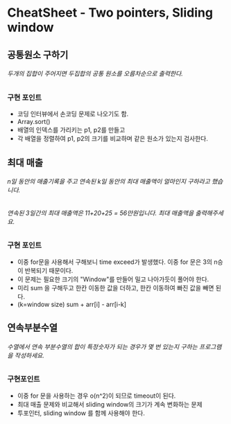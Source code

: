 # CheatSheet - Two pointers, Sliding window

## 공통원소 구하기
###### 두개의 집합이 주어지면 두집합의 공통 원소를 오름차순으로 출력한다.
### 구현 포인트
- 코딩 인터뷰에서 손코딩 문제로 나오기도 함.
- Array.sort()
- 배열의 인덱스를 가리키는 p1, p2를 만들고
- 각 배열을 정렬하여 p1, p2의 크기를 비교하며 같은 원소가 있는지 검사한다.

## 최대 매출
###### n일 동안의 매출기록을 주고 연속된 k일 동안의 최대 매출액이 얼마인지 구하라고 했습니다.
###### 연속된 3일간의 최대 매출액은 11+20+25 = 56만원입니다. 최대 매출액을 출력해주세요.
### 구현 포인트
- 이중 for문을 사용해서 구해보니 time exceed가 발생했다. 이중 for 문은 3의 n승이 반복되기 때문이다.
- 이 문제는 필요한 크기의 "Window"를 만들어 밀고 나아가듯이 풀어야 한다.
- 미리 sum 을 구해두고 한칸 이동한 값을 더하고, 한칸 이동하여 빠진 값을 빼면 된다.
- (k=window size) sum + arr[i] - arr[i-k]

## 연속부분수열
###### 수열에서 연속 부분수열의 합이 특정숫자가 되는 경우가 몇 번 있는지 구하는 프로그램을 작성하세요.
### 구현포인트
- 이중 for 문을 사용하는 경우 o(n^2)이 되므로 timeout이 된다.
- 최대 매출 문제와 비교해서 sliding window의 크기가 계속 변화하는 문제
- 투포인터, sliding window 를 함께 사용해야 한다.